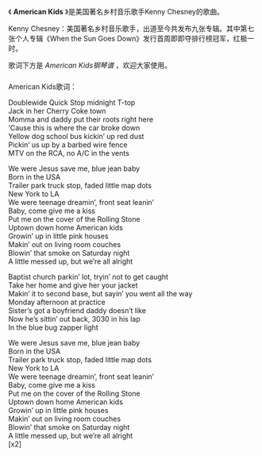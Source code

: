 

《 **American Kids** 》是美国著名乡村音乐歌手Kenny Chesney的歌曲。

Kenny Chesney：美国著名乡村音乐歌手，出道至今共发布九张专辑。其中第七张个人专辑《When the Sun Goes
Down》发行首周即即夺排行榜冠军，红极一时。

歌词下方是 _American Kids钢琴谱_ ，欢迎大家使用。

###  
American Kids歌词：

  
Doublewide Quick Stop midnight T-top  
Jack in her Cherry Coke town  
Momma and daddy put their roots right here  
‘Cause this is where the car broke down  
Yellow dog school bus kickin’ up red dust  
Pickin’ us up by a barbed wire fence  
MTV on the RCA, no A/C in the vents

We were Jesus save me, blue jean baby  
Born in the USA  
Trailer park truck stop, faded little map dots  
New York to LA  
We were teenage dreamin’, front seat leanin’  
Baby, come give me a kiss  
Put me on the cover of the Rolling Stone  
Uptown down home American kids  
Growin’ up in little pink houses  
Makin’ out on living room couches  
Blowin’ that smoke on Saturday night  
A little messed up, but we’re all alright

  
Baptist church parkin’ lot, tryin’ not to get caught  
Take her home and give her your jacket  
Makin’ it to second base, but sayin’ you went all the way  
Monday afternoon at practice  
Sister’s got a boyfriend daddy doesn’t like  
Now he’s sittin’ out back, 3030 in his lap  
In the blue bug zapper light

  
We were Jesus save me, blue jean baby  
Born in the USA  
Trailer park truck stop, faded little map dots  
New York to LA  
We were teenage dreamin’, front seat leanin’  
Baby, come give me a kiss  
Put me on the cover of the Rolling Stone  
Uptown down home American kids  
Growin’ up in little pink houses  
Makin’ out on living room couches  
Blowin’ that smoke on Saturday night  
A little messed up, but we’re all alright  
[x2]  

